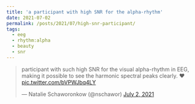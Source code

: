 ```yaml
---
title: 'a participant with high SNR for the alpha-rhythm'
date: 2021-07-02
permalink: /posts/2021/07/high-snr-participant/
tags:
  - eeg
  - rhythm:alpha
  - beauty
  - snr
---
```

<blockquote class="twitter-tweet"><p lang="en" dir="ltr">participant with such high SNR for the visual alpha-rhythm in EEG, making it possible to see the harmonic spectral peaks clearly. ♥️ <a href="https://t.co/bVPWJbq4LY">pic.twitter.com/bVPWJbq4LY</a></p>&mdash; Natalie Schaworonkow (@nschawor) <a href="https://twitter.com/nschawor/status/1410840657640386562?ref_src=twsrc%5Etfw">July 2, 2021</a></blockquote>